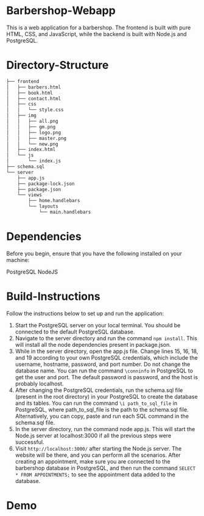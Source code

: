 # Barbershop-Webapp

This is a web application for a barbershop. The frontend is built with pure HTML, CSS, and JavaScript, while the backend is built with Node.js and PostgreSQL.

# Directory-Structure
```bash
├── frontend
│   ├── barbers.html
│   ├── book.html
│   ├── contact.html
│   ├── css
│   │   └── style.css
│   ├── img
│   │   ├── all.png
│   │   ├── gm.png
│   │   ├── logo.png
│   │   ├── master.png
│   │   └── new.png
│   ├── index.html
│   └── js
│       └── index.js
├── schema.sql
└── server
    ├── app.js
    ├── package-lock.json
    ├── package.json
    └── views
        ├── home.handlebars
        └── layouts
            └── main.handlebars

```

# Dependencies
Before you begin, ensure that you have the following installed on your machine:

PostgreSQL
NodeJS

# Build-Instructions
Follow the instructions below to set up and run the application:

1. Start the PostgreSQL server on your local terminal. You should be connected to the default PostgreSQL database.
2. Navigate to the server directory and run the command ```npm install```. This will install all the node dependencies present in package.json.
3. While in the server directory, open the app.js file. Change lines 15, 16, 18, and 19 according to your own PostgreSQL credentials, which include the username, hostname, password, and port number. Do not change the database name. You can run the command ```\conninfo``` in PostgreSQL to get the user and port. The default password is password, and the host is probably localhost.
4. After changing the PostgreSQL credentials, run the schema.sql file (present in the root directory) in your PostgreSQL to create the database and its tables. You can run the command ```\i path_to_sql_file``` in PostgreSQL, where path_to_sql_file is the path to the schema.sql file. Alternatively, you can copy, paste and run each SQL command in the schema.sql file.
5. In the server directory, run the command node app.js. This will start the Node.js server at localhost:3000 if all the previous steps were successful.
6. Visit ```http://localhost:3000/``` after starting the Node.js server. The website will be there, and you can perform all the scenarios. After creating an appointment, make sure you are connected to the barbershop database in PostgreSQL, and then run the command ```SELECT * FROM APPOINTMENTS;``` to see the appointment data added to the database.

# Demo
